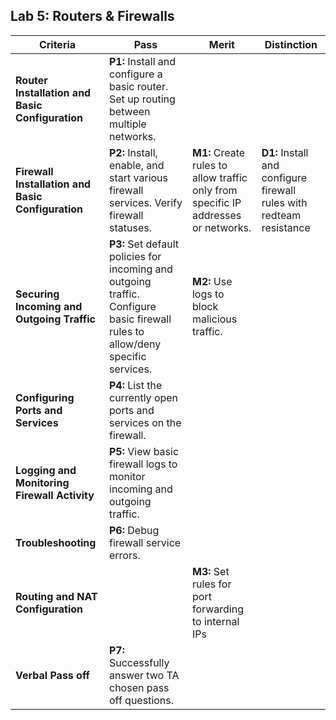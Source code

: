## Lab 5: Routers & Firewalls

| **Criteria** | **Pass** | **Merit** | **Distinction** |
|------|--------------------------------------|--------------------------------------|--------------------------------------|
| **Router Installation and Basic Configuration** | **P1:** Install and configure a basic router. Set up routing between multiple networks.   |   |  |
| **Firewall Installation and Basic Configuration** | **P2:** Install, enable, and start various firewall services. Verify firewall statuses. | **M1:** Create rules to allow traffic only from specific IP addresses or networks. | **D1:** Install and configure firewall rules with redteam resistance |
| **Securing Incoming and Outgoing Traffic** | **P3:** Set default policies for incoming and outgoing traffic. Configure basic firewall rules to allow/deny specific services.| **M2:** Use logs to block malicious traffic.  | |
| **Configuring Ports and Services** |  **P4:** List the currently open ports and services on the firewall. |  | |
| **Logging and Monitoring Firewall Activity** | **P5:** View basic firewall logs to monitor incoming and outgoing traffic. | | |
| **Troubleshooting** | **P6:** Debug firewall service errors. | |
| **Routing and NAT Configuration** |  | **M3:** Set rules for port forwarding to internal IPs  |  |
| **Verbal Pass off** | **P7:** Successfully answer two TA chosen pass off questions.|